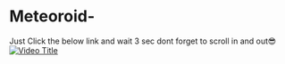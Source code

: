 # Meteoroid-
Just Click the below link  and wait 3 sec dont forget to scroll in and out😎
[![Video Title](https://itssuyu.vercel.app/video_thumbnail.png)](https://itssuyu.vercel.app/your_video.mp4)



